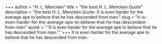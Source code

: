 +++
author = "H. L. Mencken"
title = "the best H. L. Mencken Quote"
description = "the best H. L. Mencken Quote: It is even harder for the average ape to believe that he has descended from man."
slug = "it-is-even-harder-for-the-average-ape-to-believe-that-he-has-descended-from-man"
quote = '''It is even harder for the average ape to believe that he has descended from man.'''
+++
It is even harder for the average ape to believe that he has descended from man.
